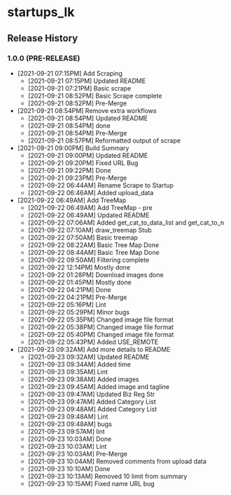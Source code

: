 # startups_lk

## Release History

### 1.0.0 (PRE-RELEASE)
* [2021-09-21 07:15PM] Add Scraping
  *  [2021-09-21 07:15PM] Updated README
  *  [2021-09-21 07:21PM] Basic scrape
  *  [2021-09-21 08:52PM] Basic Scrape complete
  *  [2021-09-21 08:52PM] Pre-Merge
* [2021-09-21 08:54PM] Remove extra workflows
  *  [2021-09-21 08:54PM] Updated README
  *  [2021-09-21 08:54PM] done
  *  [2021-09-21 08:54PM] Pre-Merge
  *  [2021-09-21 08:57PM] Reformatted output of scrape
* [2021-09-21 09:00PM] Build Summary
  *  [2021-09-21 09:00PM] Updated README
  *  [2021-09-21 09:20PM] Fixed URL Bug
  *  [2021-09-21 09:22PM] Done
  *  [2021-09-21 09:23PM] Pre-Merge
  *  [2021-09-22 06:44AM] Rename Scrape to Startup
  *  [2021-09-22 06:46AM] Added upload_data
* [2021-09-22 06:49AM] Add TreeMap
  *  [2021-09-22 06:49AM] Add TreeMap - pre
  *  [2021-09-22 06:49AM] Updated README
  *  [2021-09-22 07:06AM] Added get_cat_to_data_list and get_cat_to_n
  *  [2021-09-22 07:10AM] draw_treemap Stub
  *  [2021-09-22 07:50AM] Basic treemap
  *  [2021-09-22 08:22AM] Basic Tree Map Done
  *  [2021-09-22 08:44AM] Basic Tree Map Done
  *  [2021-09-22 09:50AM] Filtering complete
  *  [2021-09-22 12:14PM] Mostly done
  *  [2021-09-22 01:28PM] Download images done
  *  [2021-09-22 01:45PM] Mostly done
  *  [2021-09-22 04:21PM] Done
  *  [2021-09-22 04:21PM] Pre-Merge
  *  [2021-09-22 05:16PM] Lint
  *  [2021-09-22 05:29PM] Minor bugs
  *  [2021-09-22 05:35PM] Changed image file format
  *  [2021-09-22 05:38PM] Changed image file format
  *  [2021-09-22 05:40PM] Changed image file format
  *  [2021-09-22 05:43PM] Added USE_REMOTE
* [2021-09-23 09:32AM] Add more details to README
  *  [2021-09-23 09:32AM] Updated README
  *  [2021-09-23 09:34AM] Added time
  *  [2021-09-23 09:35AM] Lint
  *  [2021-09-23 09:38AM] Added images
  *  [2021-09-23 09:45AM] Added image and tagline
  *  [2021-09-23 09:47AM] Updated Biz Reg Str
  *  [2021-09-23 09:47AM] Added Category List
  *  [2021-09-23 09:48AM] Added Category List
  *  [2021-09-23 09:48AM] Lint
  *  [2021-09-23 09:48AM] bugs
  *  [2021-09-23 09:57AM] lint
  *  [2021-09-23 10:03AM] Done
  *  [2021-09-23 10:03AM] Lint
  *  [2021-09-23 10:03AM] Pre-Merge
  *  [2021-09-23 10:04AM] Removed comments from upload data
  *  [2021-09-23 10:10AM] Done
  *  [2021-09-23 10:13AM] Removed 10 limit from summary
  *  [2021-09-23 10:15AM] Fixed name URL bug
